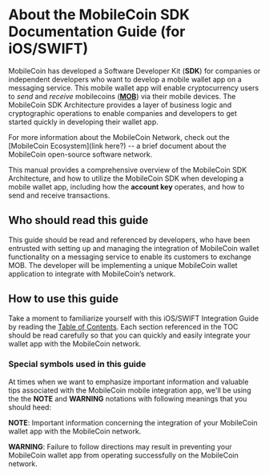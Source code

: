 # About the MobileCoin SDK Documentation Guide (for iOS/SWIFT)

MobileCoin has developed a Software Developer Kit (**SDK**) for companies or independent developers who want to develop a mobile wallet app on a messaging service. This mobile wallet app will enable cryptocurrency users to *send* and *receive* mobilecoins ([**MOB**](glossary.md)) via their mobile devices. The MobileCoin SDK Architecture provides a layer of business logic and cryptographic operations to enable companies and developers to get started quickly in developing their wallet app.

For more information about the MobileCoin Network, check out the [MobileCoin Ecosystem](link here?) -- a brief document about the MobileCoin open-source software network.

This manual provides a comprehensive overview of the MobileCoin SDK Architecture, and how to utilize the MobileCoin SDK when developing a mobile wallet app, including how the **account key** operates, and how to send and receive transactions.

## Who should read this guide

This guide should be read and referenced by developers, who have been entrusted with setting up and managing the integration of MobileCoin wallet functionality on a messaging service to enable its customers to exchange MOB. The developer will be implementing a unique MobileCoin wallet application to integrate with MobileCoin’s network.

## How to use this guide

Take a moment to familiarize yourself with this iOS/SWIFT Integration Guide by reading the [Table of Contents](README.md). Each section referenced in the TOC should be read carefully so that you can quickly and easily integrate your wallet app with the MobileCoin network.

### Special symbols used in this guide

At times when we want to emphasize important information and valuable tips associated with the MobileCoin mobile integration app, we'll be using the the **NOTE** and **WARNING** notations with following meanings that you should heed:

**NOTE**: Important information concerning the integration of your MobileCoin wallet app with the MobileCoin network.

**WARNING**: Failure to follow directions may result in preventing your MobileCoin wallet app from operating successfully on the MobileCoin network.
